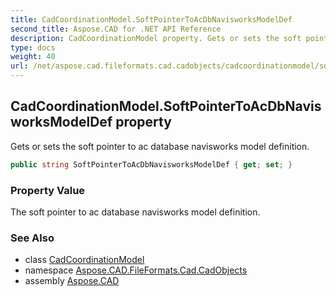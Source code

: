 ```yaml
---
title: CadCoordinationModel.SoftPointerToAcDbNavisworksModelDef
second_title: Aspose.CAD for .NET API Reference
description: CadCoordinationModel property. Gets or sets the soft pointer to ac database navisworks model definition
type: docs
weight: 40
url: /net/aspose.cad.fileformats.cad.cadobjects/cadcoordinationmodel/softpointertoacdbnavisworksmodeldef/
---
```

## CadCoordinationModel.SoftPointerToAcDbNavisworksModelDef property

Gets or sets the soft pointer to ac database navisworks model definition.

```csharp
public string SoftPointerToAcDbNavisworksModelDef { get; set; }
```

### Property Value

The soft pointer to ac database navisworks model definition.

### See Also

* class [CadCoordinationModel](../)
* namespace [Aspose.CAD.FileFormats.Cad.CadObjects](../../cadcoordinationmodel/)
* assembly [Aspose.CAD](../../../)


